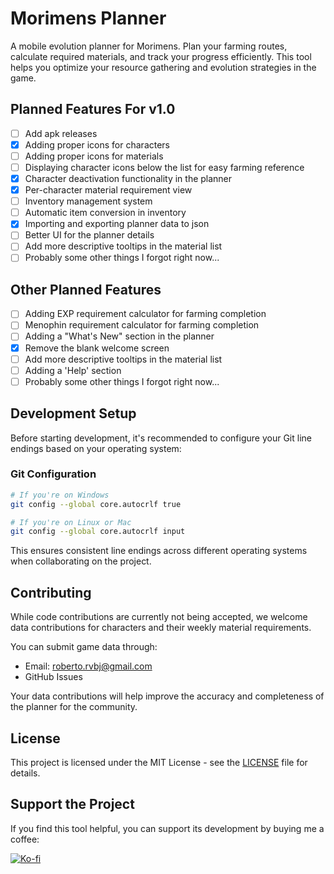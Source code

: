 # Morimens Planner

A mobile evolution planner for Morimens. Plan your farming routes, calculate required materials, and track your progress efficiently. This tool helps you optimize your resource gathering and evolution strategies in the game.

## Planned Features For v1.0

- [ ] Add apk releases
- [x] Adding proper icons for characters
- [ ] Adding proper icons for materials
- [ ] Displaying character icons below the list for easy farming reference
- [x] Character deactivation functionality in the planner
- [x] Per-character material requirement view
- [ ] Inventory management system
- [ ] Automatic item conversion in inventory
- [x] Importing and exporting planner data to json
- [ ] Better UI for the planner details
- [ ] Add more descriptive tooltips in the material list
- [ ] Probably some other things I forgot right now...

## Other Planned Features

- [ ] Adding EXP requirement calculator for farming completion
- [ ] Menophin requirement calculator for farming completion
- [ ] Adding a "What's New" section in the planner
- [x] Remove the blank welcome screen
- [ ] Add more descriptive tooltips in the material list
- [ ] Adding a 'Help' section
- [ ] Probably some other things I forgot right now...

## Development Setup

Before starting development, it's recommended to configure your Git line endings based on your operating system:

### Git Configuration

```bash
# If you're on Windows
git config --global core.autocrlf true

# If you're on Linux or Mac
git config --global core.autocrlf input
```

This ensures consistent line endings across different operating systems when collaborating on the project.

## Contributing

While code contributions are currently not being accepted, we welcome data contributions for characters and their weekly material requirements.

You can submit game data through:
- Email: roberto.rvbj@gmail.com
- GitHub Issues

Your data contributions will help improve the accuracy and completeness of the planner for the community.

## License

This project is licensed under the MIT License - see the [LICENSE](LICENSE) file for details.

## Support the Project

If you find this tool helpful, you can support its development by buying me a coffee:

[![Ko-fi](https://ko-fi.com/img/githubbutton_sm.svg)](https://Ko-fi.com/robertorvbj)